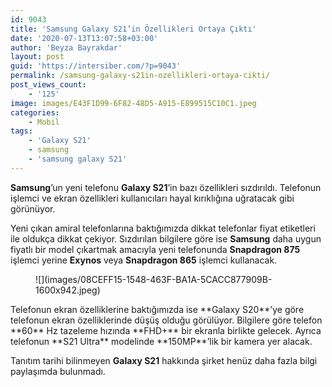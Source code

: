 ```yaml
---
id: 9043
title: 'Samsung Galaxy S21’in Özellikleri Ortaya Çıktı'
date: '2020-07-13T13:07:58+03:00'
author: 'Beyza Bayrakdar'
layout: post
guid: 'https://intersiber.com/?p=9043'
permalink: /samsung-galaxy-s21in-ozellikleri-ortaya-cikti/
post_views_count:
    - '125'
image: images/E43F1D99-6F82-48D5-A915-E899515C10C1.jpeg
categories:
    - Mobil
tags:
    - 'Galaxy S21'
    - samsung
    - 'samsung galaxy S21'
---
```


**Samsung**’un yeni telefonu **Galaxy S21**’in bazı özellikleri sızdırıldı. Telefonun işlemci ve ekran özellikleri kullanıcıları hayal kırıklığına uğratacak gibi görünüyor.

Yeni çıkan amiral telefonlarına baktığımızda dikkat telefonlar fiyat etiketleri ile oldukça dikkat çekiyor. Sızdırılan bilgilere göre ise **Samsung** daha uygun fiyatlı bir model çıkartmak amacıyla yeni telefonunda **Snapdragon 875** işlemci yerine **Exynos** veya **Snapdragon 865** işlemci kullanacak.

<figure class="wp-block-image size-large">![](images/08CEFF15-1548-463F-BA1A-5CACC877909B-1600x942.jpeg)</figure>Telefonun ekran özelliklerine baktığımızda ise **Galaxy S20**’ye göre telefonun ekran özelliklerinde düşüş olduğu görülüyor. Bilgilere göre telefon **60** Hz tazeleme hızında **FHD+** bir ekranla birlikte gelecek. Ayrıca telefonun **S21 Ultra** modelinde **150MP**’lik bir kamera yer alacak.

Tanıtım tarihi bilinmeyen **Galaxy S21** hakkında şirket henüz daha fazla bilgi paylaşımda bulunmadı.